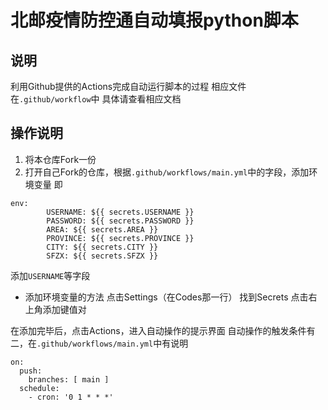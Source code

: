 # 北邮疫情防控通自动填报python脚本

## 说明
利用Github提供的Actions完成自动运行脚本的过程
相应文件在`.github/workflow`中
具体请查看相应文档

## 操作说明
1. 将本仓库Fork一份
2. 打开自己Fork的仓库，根据`.github/workflows/main.yml`中的字段，添加环境变量
即
```
env:
        USERNAME: ${{ secrets.USERNAME }}
        PASSWORD: ${{ secrets.PASSWORD }}
        AREA: ${{ secrets.AREA }}
        PROVINCE: ${{ secrets.PROVINCE }}
        CITY: ${{ secrets.CITY }}
        SFZX: ${{ secrets.SFZX }}
```
添加`USERNAME`等字段

+ 添加环境变量的方法
点击Settings（在Codes那一行）
找到Secrets
点击右上角添加键值对

在添加完毕后，点击Actions，进入自动操作的提示界面
自动操作的触发条件有二，在`.github/workflows/main.yml`中有说明
```
on:
  push:
    branches: [ main ]
  schedule:
    - cron: '0 1 * * *'
```